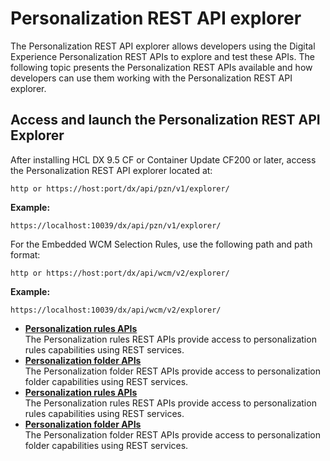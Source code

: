 # Personalization REST API explorer

The Personalization REST API explorer allows developers using the Digital Experience Personalization REST APIs to explore and test these APIs. The following topic presents the Personalization REST APIs available and how developers can use them working with the Personalization REST API explorer.

## Access and launch the Personalization REST API Explorer

After installing HCL DX 9.5 CF or Container Update CF200 or later, access the Personalization REST API explorer located at:

```
http or https://host:port/dx/api/pzn/v1/explorer/
```

**Example:**

```
https://localhost:10039/dx/api/pzn/v1/explorer/
```

For the Embedded WCM Selection Rules, use the following path and path format:

```
http or https://host:port/dx/api/wcm/v2/explorer/
```

**Example:**

```
https://localhost:10039/dx/api/wcm/v2/explorer/
```

-   **[Personalization rules APIs](../pzn/dev_pzn_rules_api.md)**  
The Personalization rules REST APIs provide access to personalization rules capabilities using REST services.
-   **[Personalization folder APIs](../pzn/dev_pzn_folders_api.md)**  
The Personalization folder REST APIs provide access to personalization folder capabilities using REST services.
-   **[Personalization rules APIs](../pzn/dev_pzn_rules_api.md)**  
The Personalization rules REST APIs provide access to personalization rules capabilities using REST services.
-   **[Personalization folder APIs](../pzn/dev_pzn_folders_api.md)**  
The Personalization folder REST APIs provide access to personalization folder capabilities using REST services.


